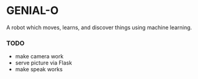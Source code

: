 # GENIAL-O

A robot which moves, learns, and discover things using machine learning.

### TODO
- make camera work
- serve picture via Flask
- make speak works
